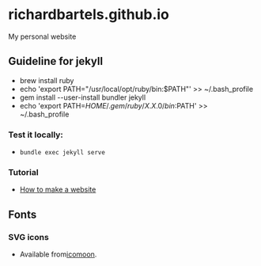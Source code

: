 # richardbartels.github.io
My personal website

## Guideline for jekyll
* brew install ruby
* echo 'export PATH="/usr/local/opt/ruby/bin:$PATH"' >> ~/.bash_profile
* gem install --user-install bundler jekyll
* echo 'export PATH=$HOME/.gem/ruby/X.X.0/bin:$PATH' >> ~/.bash_profile

### Test it locally:
* `bundle exec jekyll serve`

### Tutorial 
* [How to make a website](https://www.youtube.com/watch?v=pxua_1vyFck&index=4&list=PLLAZ4kZ9dFpOPV5C5Ay0pHaa0RJFhcmcB)

## Fonts
### SVG icons
* Available from[icomoon](https://icomoon.io).
